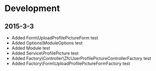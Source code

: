 # Development

2015-3-3
--------
- Added Form\UploadProfilePictureForm test
- Added Options\ModuleOptions test
- Added Module test
- Added Service\ProfilePicture test
- Added Factory\Controller\ZfcUserProfilePictureControllerFactory test
- Added Factory\Form\UploadProfilePictureFormFactory test
